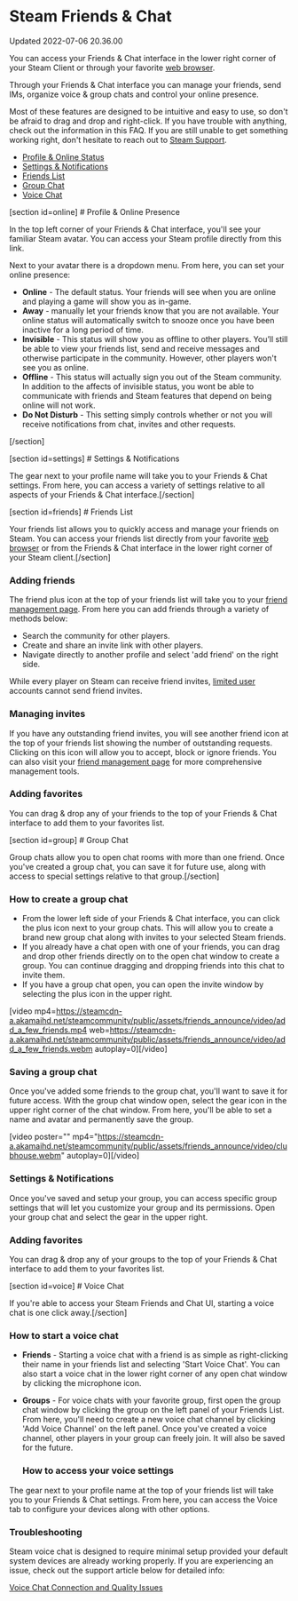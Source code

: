 # Steam Friends & Chat
Updated 2022-07-06 20.36.00

You can access your Friends & Chat interface in the lower right corner of your Steam Client or through your favorite [web browser](https://steamcommunity.com/chat/).  
  
Through your Friends & Chat interface you can manage your friends, send IMs, organize voice & group chats and control your online presence.  
  
Most of these features are designed to be intuitive and easy to use, so don't be afraid to drag and drop and right-click. If you have trouble with anything, check out the information in this FAQ. If you are still unable to get something working right, don't hesitate to reach out to [Steam Support](https://help.steampowered.com/).  

* [Profile & Online Status](#online)
* [Settings & Notifications](#settings)
* [Friends List](#friends)
* [Group Chat](#group)
* [Voice Chat](#voice)

  
  
[section id=online] # Profile & Online Presence
  
In the top left corner of your Friends & Chat interface, you'll see your familiar Steam avatar. You can access your Steam profile directly from this link.  
  
Next to your avatar there is a dropdown menu. From here, you can set your online presence:  
  

* **Online** - The default status. Your friends will see when you are online and playing a game will show you as in-game.
* **Away** - manually let your friends know that you are not available. Your online status will automatically switch to snooze once you have been inactive for a long period of time.
* **Invisible** - This status will show you as offline to other players. You’ll still be able to view your friends list, send and receive messages and otherwise participate in the community. However, other players won't see you as online.
* **Offline** - This status will actually sign you out of the Steam community. In addition to the affects of invisible status, you wont be able to communicate with friends and Steam features that depend on being online will not work.
* **Do Not Disturb** - This setting simply controls whether or not you will receive notifications from chat, invites and other requests.

[/section]  
  
  
[section id=settings] # Settings & Notifications
  
The gear next to your profile name will take you to your Friends & Chat settings. From here, you can access a variety of settings relative to all aspects of your Friends & Chat interface.[/section]  
  
  
[section id=friends] # Friends List
  
Your friends list allows you to quickly access and manage your friends on Steam. You can access your friends list directly from your favorite [web browser](https://steamcommunity.com/my/friends/) or from the Friends & Chat interface in the lower right corner of your Steam client.[/section]  
  
### Adding friends
The friend plus icon at the top of your friends list will take you to your [friend management page](https://steamcommunity.com/friends/add). From here you can add friends through a variety of methods below:  
  

* Search the community for other players.
* Create and share an invite link with other players.
* Navigate directly to another profile and select 'add friend' on the right side.

  
  
While every player on Steam can receive friend invites, [limited user](https://help.steampowered.com/en/faqs/view/71D3-35C2-AD96-AA3A) accounts cannot send friend invites.  
  
### Managing invites
If you have any outstanding friend invites, you will see another friend icon at the top of your friends list showing the number of outstanding requests. Clicking on this icon will allow you to accept, block or ignore friends. You can also visit your [friend management page](https://steamcommunity.com/friends) for more comprehensive management tools.  
  
### Adding favorites
You can drag & drop any of your friends to the top of your Friends & Chat interface to add them to your favorites list.  
  
  
[section id=group] # Group Chat
  
Group chats allow you to open chat rooms with more than one friend. Once you've created a group chat, you can save it for future use, along with access to special settings relative to that group.[/section]  
  
### How to create a group chat

* From the lower left side of your Friends & Chat interface, you can click the plus icon next to your group chats. This will allow you to create a brand new group chat along with invites to your selected Steam friends.
* If you already have a chat open with one of your friends, you can drag and drop other friends directly on to the open chat window to create a group. You can continue dragging and dropping friends into this chat to invite them.
* If you have a group chat open, you can open the invite window by selecting the plus icon in the upper right.

  
  
[video mp4=https://steamcdn-a.akamaihd.net/steamcommunity/public/assets/friends_announce/video/add_a_few_friends.mp4 web=https://steamcdn-a.akamaihd.net/steamcommunity/public/assets/friends_announce/video/add_a_few_friends.webm autoplay=0][/video]  
  
### Saving a group chat
Once you've added some friends to the group chat, you'll want to save it for future access. With the group chat window open, select the gear icon in the upper right corner of the chat window. From here, you'll be able to set a name and avatar and permanently save the group.  
  
[video poster="" mp4="https://steamcdn-a.akamaihd.net/steamcommunity/public/assets/friends_announce/video/clubhouse.webm" autoplay=0][/video]  
  
### Settings & Notifications
Once you've saved and setup your group, you can access specific group settings that will let you customize your group and its permissions. Open your group chat and select the gear in the upper right.  
  
### Adding favorites
You can drag & drop any of your groups to the top of your Friends & Chat interface to add them to your favorites list.  
  
[section id=voice] # Voice Chat
  
If you're able to access your Steam Friends and Chat UI, starting a voice chat is one click away.[/section]  
  
### How to start a voice chat

* **Friends** - Starting a voice chat with a friend is as simple as right-clicking their name in your friends list and selecting 'Start Voice Chat'. You can also start a voice chat in the lower right corner of any open chat window by clicking the microphone icon.
* **Groups** - For voice chats with your favorite group, first open the group chat window by clicking the group on the left panel of your Friends List. From here, you'll need to create a new voice chat channel by clicking 'Add Voice Channel' on the left panel. Once you've created a voice channel, other players in your group can freely join. It will also be saved for the future.

  ### How to access your voice settings
The gear next to your profile name at the top of your friends list will take you to your Friends & Chat settings. From here, you can access the Voice tab to configure your devices along with other options.  
  
### Troubleshooting
Steam voice chat is designed to require minimal setup provided your default system devices are already working properly. If you are experiencing an issue, check out the support article below for detailed info:  
  
[Voice Chat Connection and Quality Issues ](https://help.steampowered.com/en/faqs/view/1E45-57ED-9153-7EF4)  
  
